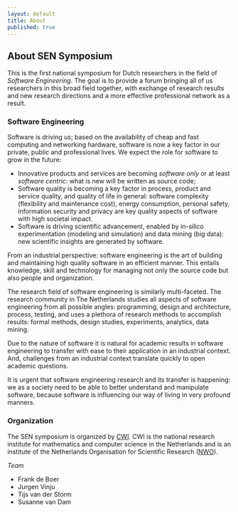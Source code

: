 ```yaml
---
layout: default
title: About
published: true
---
```


## About SEN Symposium

This is the first national symposium for Dutch researchers in the field of _Software Engineering_. 
The goal is to provide a forum bringing all of us researchers in this broad field together, 
with exchange of research results and new research directions 
and a more effective professional network as a result. 

### Software Engineering 

Software is driving us; based on the availability of cheap and fast computing and networking hardware, software is now a key factor in our private, public and professional lives. We expect the role for software to grow in the future:

* Innovative products and services are becoming _software only_ or at least _software centric_: what is new will be written as source code;
* Software quality is becoming a key factor in process, product and service quality, and quality of life in general: software complexity (flexibility and maintenance cost), energy consumption, personal safety, information security and privacy are key quality aspects of software with high societal impact.
* Software is driving scientific advancement, enabled by in-silico experimentation (modeling and simulation) and data mining (big data): new scientific insights are generated by software.

From an industrial perspective: software engineering is the art of building and maintaining high quality software 
in an efficient manner. This entails knowledge, skill and technology for managing not only the source code but also people 
and organization. 

The research field of software engineering is similarly multi-faceted. The research community in The Netherlands
studies all aspects of software engineering from all possible angles: programming, design and architecture, process, testing, and uses 
a plethora of research methods to accomplish results: formal methods, design studies, experiments, analytics, data mining.

Due to the nature of software it is natural for academic results in software engineering to transfer with ease to their application in an industrial context. And, challenges from an industrial context translate quickly to open academic questions.

It is  urgent that software engineering research and its transfer is happening: we as a society need to be able to better understand and manipulate software, because software is influencing our way of living in very profound manners.

### Organization

The SEN symposium is organized by [CWI](http://www.cwi.nl). CWI is the national research institute for mathematics and computer science in the Netherlands and is an institute of the Netherlands Organisation for Scientific Research ([NWO](http://www.nwo.nl)).

_Team_

* Frank de Boer
* Jurgen Vinju
* Tijs van der Storm
* Susanne van Dam